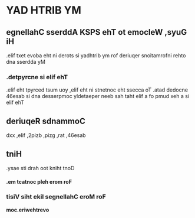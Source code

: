 # YAD HTRIB YM

##  egnellahC sserddA KSPS ehT ot emocleW ,syuG iH

.elif txet evoba eht ni derots si yadhtrib ym rof deriuqer snoitamrofni rehto dna sserdda yM

### .detpyrcne si elif ehT

.elif eht tpyrced tsum uoy ,elif eht ni stnetnoc eht ssecca oT
.atad dedocne 46esab si dna desserpmoc yldetaeper neeb sah taht elif a fo pmud xeh a si elif ehT

## deriuqeR sdnammoC
dxx ,elif ,2pizb ,pizg ,rat ,46esab

## tniH 
.ysae sti drah oot kniht tnoD

#### .em tcatnoc pleh erom roF

###  tisiV siht ekil segnellahC eroM roF
**moc.eriwehtrevo**

